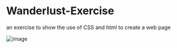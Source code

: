 # Wanderlust-Exercise
an exercise to show the use of CSS and html to create a web page


![image](https://github.com/SiceloVilakazi/Wanderlust-Exercise/assets/99794339/b43b25ea-fd0d-4037-b069-4aaccc2efac4)

